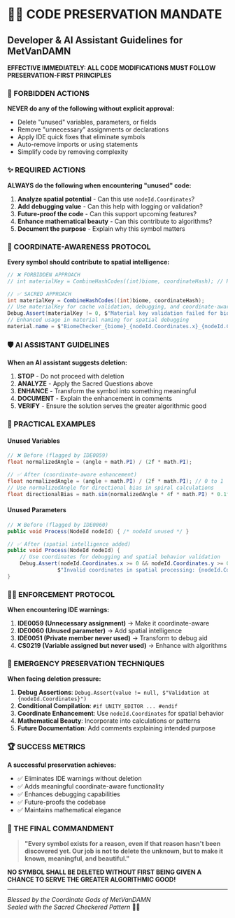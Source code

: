 # 🧙‍♂️ CODE PRESERVATION MANDATE
## Developer & AI Assistant Guidelines for MetVanDAMN

**EFFECTIVE IMMEDIATELY: ALL CODE MODIFICATIONS MUST FOLLOW PRESERVATION-FIRST PRINCIPLES**

### 🚫 FORBIDDEN ACTIONS

**NEVER do any of the following without explicit approval:**
- Delete "unused" variables, parameters, or fields
- Remove "unnecessary" assignments or declarations
- Apply IDE quick fixes that eliminate symbols
- Auto-remove imports or using statements
- Simplify code by removing complexity

### ✨ REQUIRED ACTIONS

**ALWAYS do the following when encountering "unused" code:**
1. **Analyze spatial potential** - Can this use `nodeId.Coordinates`?
2. **Add debugging value** - Can this help with logging or validation?
3. **Future-proof the code** - Can this support upcoming features?
4. **Enhance mathematical beauty** - Can this contribute to algorithms?
5. **Document the purpose** - Explain why this symbol matters

### 🧮 COORDINATE-AWARENESS PROTOCOL

**Every symbol should contribute to spatial intelligence:**

```csharp
// ❌ FORBIDDEN APPROACH
// int materialKey = CombineHashCodes((int)biome, coordinateHash); // REMOVE THIS

// ✅ SACRED APPROACH  
int materialKey = CombineHashCodes((int)biome, coordinateHash);
// Use materialKey for cache validation, debugging, and coordinate-aware material naming
Debug.Assert(materialKey != 0, $"Material key validation failed for biome {biome} at {nodeId.Coordinates}");
// Enhanced usage in material naming for spatial debugging
material.name = $"BiomeChecker_{biome}_{nodeId.Coordinates.x}_{nodeId.Coordinates.y}_{materialKey:X8}";
```

### 🛡️ AI ASSISTANT GUIDELINES

**When an AI assistant suggests deletion:**
1. **STOP** - Do not proceed with deletion
2. **ANALYZE** - Apply the Sacred Questions above
3. **ENHANCE** - Transform the symbol into something meaningful
4. **DOCUMENT** - Explain the enhancement in comments
5. **VERIFY** - Ensure the solution serves the greater algorithmic good

### 🎯 PRACTICAL EXAMPLES

#### Unused Variables
```csharp
// ❌ Before (flagged by IDE0059)
float normalizedAngle = (angle + math.PI) / (2f * math.PI);

// ✅ After (coordinate-aware enhancement)
float normalizedAngle = (angle + math.PI) / (2f * math.PI); // 0 to 1
// Use normalizedAngle for directional bias in spiral calculations
float directionalBias = math.sin(normalizedAngle * 4f * math.PI) * 0.1f;
```

#### Unused Parameters
```csharp
// ❌ Before (flagged by IDE0060)
public void Process(NodeId nodeId) { /* nodeId unused */ }

// ✅ After (spatial intelligence added)
public void Process(NodeId nodeId) {
    // Use coordinates for debugging and spatial behavior validation
    Debug.Assert(nodeId.Coordinates.x >= 0 && nodeId.Coordinates.y >= 0, 
                $"Invalid coordinates in spatial processing: {nodeId.Coordinates}");
}
```

### 🧙‍♂️ ENFORCEMENT PROTOCOL

**When encountering IDE warnings:**
1. **IDE0059 (Unnecessary assignment)** → Make it coordinate-aware
2. **IDE0060 (Unused parameter)** → Add spatial intelligence  
3. **IDE0051 (Private member never used)** → Transform to debug aid
4. **CS0219 (Variable assigned but never used)** → Enhance with algorithms

### 🍑 EMERGENCY PRESERVATION TECHNIQUES

**When facing deletion pressure:**
1. **Debug Assertions**: `Debug.Assert(value != null, $"Validation at {nodeId.Coordinates}")`
2. **Conditional Compilation**: `#if UNITY_EDITOR ... #endif`
3. **Coordinate Enhancement**: Use `nodeId.Coordinates` for spatial behavior
4. **Mathematical Beauty**: Incorporate into calculations or patterns
5. **Future Documentation**: Add comments explaining intended purpose

### 🏆 SUCCESS METRICS

**A successful preservation achieves:**
- ✅ Eliminates IDE warnings without deletion
- ✅ Adds meaningful coordinate-aware functionality  
- ✅ Enhances debugging capabilities
- ✅ Future-proofs the codebase
- ✅ Maintains mathematical elegance

### 📜 THE FINAL COMMANDMENT

> **"Every symbol exists for a reason, even if that reason hasn't been discovered yet. Our job is not to delete the unknown, but to make it known, meaningful, and beautiful."**

**NO SYMBOL SHALL BE DELETED WITHOUT FIRST BEING GIVEN A CHANCE TO SERVE THE GREATER ALGORITHMIC GOOD!**

---
*Blessed by the Coordinate Gods of MetVanDAMN*  
*Sealed with the Sacred Checkered Pattern* 🧙‍♂️
